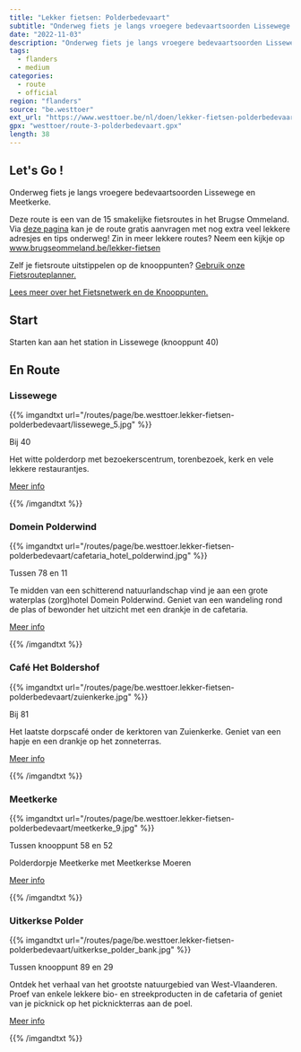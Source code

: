 ```yaml
---
title: "Lekker fietsen: Polderbedevaart"
subtitle: "Onderweg fiets je langs vroegere bedevaartsoorden Lissewege en Meetkerke"
date: "2022-11-03"
description: "Onderweg fiets je langs vroegere bedevaartsoorden Lissewege en Meetkerke" 
tags:
  - flanders
  - medium
categories: 
  - route
  - official
region: "flanders"
source: "be.westtoer"
ext_url: "https://www.westtoer.be/nl/doen/lekker-fietsen-polderbedevaart"
gpx: "westtoer/route-3-polderbedevaart.gpx"
length: 38
---
```


## Let's Go !

Onderweg fiets je langs vroegere bedevaartsoorden Lissewege en Meetkerke.

Deze route is een van de 15 smakelijke fietsroutes in het Brugse Ommeland. Via [deze pagina](https://www.westtoer.be/nl/op-polderbedevaart) kan je de route gratis aanvragen met nog extra veel lekkere adresjes en tips onderweg! Zin in meer lekkere routes? Neem een kijkje op www.brugseommeland.be/lekker-fietsen 

Zelf je fietsroute uitstippelen op de knooppunten? [Gebruik onze Fietsrouteplanner.](https://www.westtoer.be/nl/fietsrouteplanner)

[Lees meer over het Fietsnetwerk en de Knooppunten.](https://www.westtoer.be/nl/inspiratie/fietsnetwerk)

## Start 

Starten kan aan het station in Lissewege (knooppunt 40) 

## En Route

### Lissewege

{{% imgandtxt url="/routes/page/be.westtoer.lekker-fietsen-polderbedevaart/lissewege_5.jpg" %}}

Bij 40

Het witte polderdorp met bezoekerscentrum, torenbezoek, kerk en vele lekkere restaurantjes.

[Meer info](https://www.westtoer.be/nl/doen/www.brugseommeland.be/lissewege)

{{% /imgandtxt %}}

### Domein Polderwind

{{% imgandtxt url="/routes/page/be.westtoer.lekker-fietsen-polderbedevaart/cafetaria_hotel_polderwind.jpg" %}}

Tussen 78 en 11

Te midden van een schitterend natuurlandschap vind je aan een grote waterplas (zorg)hotel Domein Polderwind. Geniet van een wandeling rond de plas of bewonder het uitzicht met een drankje in de cafetaria.

[Meer info](https://www.westtoer.be/nl/eten-drinken/domein-polderwind-cafetaria)

{{% /imgandtxt %}}

### Café Het Boldershof

{{% imgandtxt url="/routes/page/be.westtoer.lekker-fietsen-polderbedevaart/zuienkerke.jpg" %}}

Bij 81

Het laatste dorpscafé onder de kerktoren van Zuienkerke. Geniet van een hapje en een drankje op het zonneterras.

[Meer info](https://www.westtoer.be/nl/eten-drinken/t-boldershof)

{{% /imgandtxt %}}

### Meetkerke

{{% imgandtxt url="/routes/page/be.westtoer.lekker-fietsen-polderbedevaart/meetkerke_9.jpg" %}}

Tussen knooppunt 58 en 52

Polderdorpje Meetkerke met Meetkerkse Moeren

[Meer info](https://www.westtoer.be/nl/doen/natuurreservaat-meetkerkse-moeren)

{{% /imgandtxt %}}

### Uitkerkse Polder

{{% imgandtxt url="/routes/page/be.westtoer.lekker-fietsen-polderbedevaart/uitkerkse_polder_bank.jpg" %}}

Tussen knooppunt 89 en 29

Ontdek het verhaal van het grootste natuurgebied van West-Vlaanderen. Proef van enkele lekkere bio- en streekproducten in de cafetaria of geniet van je picknick op het picknickterras aan de poel.

[Meer info](https://www.westtoer.be/nl/doen/natuurreservaat-uitkerkse-polder)

{{% /imgandtxt %}}
